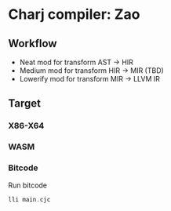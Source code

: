 # Charj compiler: Zao

## Workflow

 - Neat mod for transform AST -> HIR
 - Medium mod for transform HIR -> MIR (TBD)
 - Lowerify mod for transform MIR -> LLVM IR

## Target

### X86-X64

### WASM

### Bitcode

Run bitcode

```rust
lli main.cjc
```

